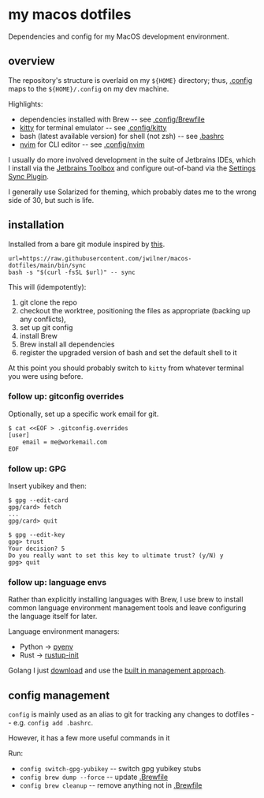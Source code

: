 # my macos dotfiles

Dependencies and config for my MacOS development environment.

## overview

The repository's structure is overlaid on my `${HOME}` directory; thus,
[.config](.config) maps to the `${HOME}/.config` on my dev machine.

Highlights:

- dependencies installed with Brew -- see [.config/Brewfile](.config/Brewfile)
- [kitty](https://sw.kovidgoyal.net/kitty/) for terminal emulator -- see
  [.config/kitty](.config/kitty)
- bash (latest available version) for shell (not zsh) -- see [.bashrc](.bashrc)
- [nvim](https://neovim.io/) for CLI editor -- see [.config/nvim](.config/nvim)

I usually do more involved development in the suite of Jetbrains IDEs, which I
install via the [Jetbrains Toolbox](https://www.jetbrains.com/toolbox-app/) and
configure out-of-band via the
[Settings Sync Plugin](https://www.jetbrains.com/help/idea/sharing-your-ide-settings.html#IDE_settings_sync).

I generally use Solarized for theming, which probably dates me to the wrong side
of 30, but such is life.

## installation

Installed from a bare git module inspired by
[this](https://www.atlassian.com/git/tutorials/dotfiles).

```shell
url=https://raw.githubusercontent.com/jwilner/macos-dotfiles/main/bin/sync
bash -s "$(curl -fsSL $url)" -- sync
```

This will (idempotently):

1. git clone the repo
1. checkout the worktree, positioning the files as appropriate (backing up any
conflicts),
1. set up git config
1. install Brew
1. Brew install all dependencies
1. register the upgraded version of bash and set the default shell to it

At this point you should probably switch to `kitty` from whatever terminal you
were using before.

### follow up: gitconfig overrides

Optionally, set up a specific work email for git.

```shell
$ cat <<EOF > .gitconfig.overrides
[user]
    email = me@workemail.com
EOF
```

### follow up: GPG

Insert yubikey and then:

```shell
$ gpg --edit-card
gpg/card> fetch
...
gpg/card> quit

$ gpg --edit-key
gpg> trust
Your decision? 5
Do you really want to set this key to ultimate trust? (y/N) y
gpg> quit
```

### follow up: language envs

Rather than explicitly installing languages with Brew, I use brew to install common
language environment management tools and leave configuring the language itself
for later.

Language environment managers:

- Python -> [pyenv](https://github.com/pyenv/pyenv)
- Rust -> [rustup-init](https://github.com/rust-lang/rustup/blob/master/rustup-init.sh)

Golang I just [download](https://go.dev/dl/) and use the
[built in management approach](https://go.dev/doc/manage-install).

## config management

`config` is mainly used as an alias to git for tracking any changes to dotfiles
-- e.g. `config add .bashrc`.

However, it has a few more useful commands in it

Run:

- `config switch-gpg-yubikey` -- switch gpg yubikey stubs
- `config brew dump --force` -- update [.Brewfile](.Brewfile)
- `config brew cleanup` -- remove anything not in [.Brewfile](.Brewfile)
